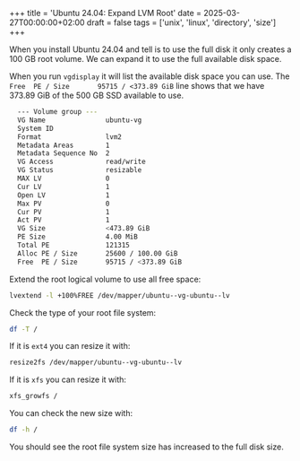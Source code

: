 +++
title = 'Ubuntu 24.04: Expand LVM Root'
date = 2025-03-27T00:00:00+02:00
draft = false
tags = ['unix', 'linux', 'directory', 'size']
+++

When you install Ubuntu 24.04 and tell is to use the full disk it only creates a 100 GB root volume. We can expand it to use the full available disk space.

When you run `vgdisplay` it will list the available disk space you can use. The `Free  PE / Size       95715 / <373.89 GiB` line shows that we have 373.89 GiB of the 500 GB SSD available to use.

```bash
  --- Volume group ---
  VG Name               ubuntu-vg
  System ID
  Format                lvm2
  Metadata Areas        1
  Metadata Sequence No  2
  VG Access             read/write
  VG Status             resizable
  MAX LV                0
  Cur LV                1
  Open LV               1
  Max PV                0
  Cur PV                1
  Act PV                1
  VG Size               <473.89 GiB
  PE Size               4.00 MiB
  Total PE              121315
  Alloc PE / Size       25600 / 100.00 GiB
  Free  PE / Size       95715 / <373.89 GiB
```

Extend the root logical volume to use all free space:

```bash
lvextend -l +100%FREE /dev/mapper/ubuntu--vg-ubuntu--lv
```

Check the type of your root file system:

```bash
df -T /
```

If it is `ext4` you can resize it with:

```bash
resize2fs /dev/mapper/ubuntu--vg-ubuntu--lv
```

If it is `xfs` you can resize it with:

```bash
xfs_growfs /
```

You can check the new size with:

```bash
df -h /
```

You should see the root file system size has increased to the full disk size.
